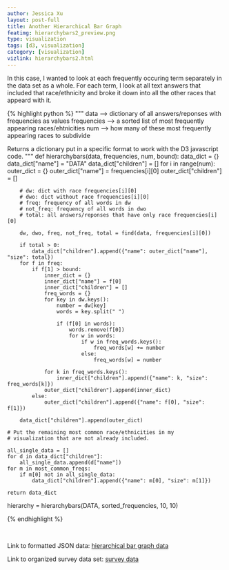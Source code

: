 ```yaml
---
author: Jessica Xu
layout: post-full
title: Another Hierarchical Bar Graph
featimg: hierarchybars2_preview.png
type: visualization
tags: [d3, visualization] 
category: [visualization]
vizlink: hierarchybars2.html
---
```

In this case, I wanted to look at each frequently occuring term separately in the data set as a whole. For each term, I look at all text answers that included that race/ethnicity and broke it down into all the other races that appeard with it. 


{% highlight python %}
"""
data --> dictionary of all answers/reponses with frequencies as values
frequencies --> a sorted list of most frequently appearing races/ehtnicities
num --> how many of these most frequently appearing races to subdivide

Returns a dictionary put in a specific format to work with the D3 javascript code.
"""
def hierarchybars(data, frequencies, num, bound):
    data_dict = {}
    data_dict["name"] = "DATA"
    data_dict["children"] = [] 
    for i in range(num):
        outer_dict = {}
        outer_dict["name"] = frequencies[i][0]
        outer_dict["children"] = []

        # dw: dict with race frequencies[i][0]
        # dwo: dict without race frequencies[i][0]
        # freq: frequency of all words in dw 
        # not_freq: frequency of all words in dwo 
        # total: all answers/reponses that have only race frequencies[i][0]

        dw, dwo, freq, not_freq, total = find(data, frequencies[i][0])

        if total > 0:
            data_dict["children"].append({"name": outer_dict["name"], "size": total})
        for f in freq:
            if f[1] > bound:
                inner_dict = {}
                inner_dict["name"] = f[0]
                inner_dict["children"] = []
                freq_words = {}
                for key in dw.keys():
                    number = dw[key]
                    words = key.split(" ")
                    
                    if (f[0] in words):         
                        words.remove(f[0])
                        for w in words:
                            if w in freq_words.keys():
                                freq_words[w] += number
                            else:
                                freq_words[w] = number

                for k in freq_words.keys():
                    inner_dict["children"].append({"name": k, "size": freq_words[k]})
                outer_dict["children"].append(inner_dict)
            else:
                outer_dict["children"].append({"name": f[0], "size": f[1]})  

        data_dict["children"].append(outer_dict)

    # Put the remaining most common race/ethnicities in my
    # visualization that are not already included. 

    all_single_data = []
    for d in data_dict["children"]:
        all_single_data.append(d["name"])
    for m in most_common_freqs:
        if m[0] not in all_single_data:
            data_dict["children"].append({"name": m[0], "size": m[1]})

    return data_dict


hierarchy = hierarchybars(DATA, sorted_frequencies, 10, 10)

{% endhighlight %}

<br>

Link to formatted JSON data: [hierarchical bar graph data](/json/hierarchybars2.json)

Link to organized survey data set: [survey data](/json/survey_data.json)

